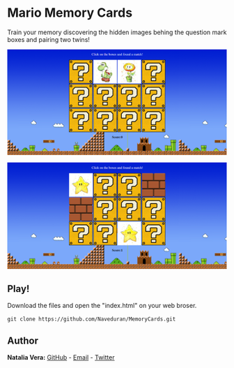 # Mario Memory Cards

Train your memory discovering the hidden images behing the question mark boxes and pairing two twins!

![Screenshot of the game](images/screenshot02.png)

![Screenshot of the game](images/screenshot04.png)


## Play!

Download the files and open the "index.html" on your web broser.

```
git clone https://github.com/Naveduran/MemoryCards.git
```

## Author

**Natalia Vera:** [GitHub](https://github.com/Naveduran) - [Email](naveduran@gmail.com) - [Twitter](https://twitter.com/NaVeDuran1)